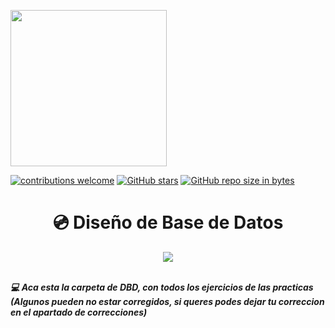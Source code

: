 <p><img width="250" align='center' src=""></p>

[![contributions welcome](https://img.shields.io/badge/contributions-welcome-brightgreen.svg?style=flat)](https://github.com/Nomadiix/DBD)
[![GitHub stars](https://img.shields.io/github/stars/Nomadiix/DBD)](https://github.com/FabianMartinez1234567/DBD/stargazers/)
[![GitHub repo size in bytes](https://img.shields.io/github/repo-size/Nomadiix/DBD)](https://github.com/Nomadiix/DBD)
<h1 align="center"> 💿 Diseño de Base de Datos </h1>
<div align="center">
<img src="https://media.giphy.com/media/tJqyalvo9ahykfykAj/giphy.gif"/>
 </div>
<br>

***💻 Aca esta la carpeta de DBD, con todos los ejercicios de las practicas (Algunos pueden no estar corregidos, si queres podes dejar tu correccion en el apartado de correcciones)***